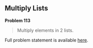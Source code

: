 Multiply Lists
--------------

**Problem 113**

> Multiply elements in 2 lists.

Full problem statement is available [here][mirror].

[mirror]: https://github.com/rdtsc/codeeval-problem-statements/tree/master/easy/113-multiply-lists/
          "View Problem Statement Mirror"
